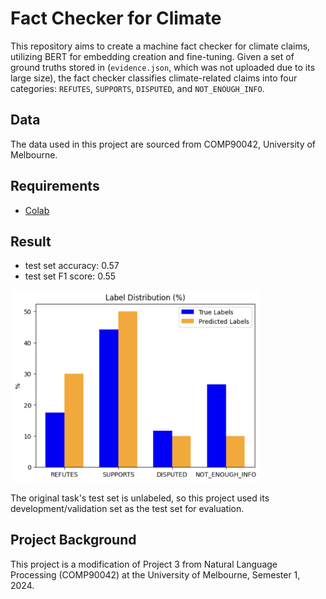 # Fact Checker for Climate

This repository aims to create a machine fact checker for climate claims, utilizing BERT for embedding creation and fine-tuning. Given a set of ground truths stored in (`evidence.json`, which was not uploaded due to its large size), the fact checker classifies climate-related claims into four categories: `REFUTES`, `SUPPORTS`, `DISPUTED`, and `NOT_ENOUGH_INFO`.

## Data

The data used in this project are sourced from COMP90042, University of Melbourne.

## Requirements

- [Colab](https://colab.research.google.com/)

## Result

- test set accuracy: 0.57
- test set F1 score: 0.55

<img src="img/label-distribution.png" alt="label-distribution" width="400"/>

The original task's test set is unlabeled, so this project used its development/validation set as the test set for evaluation.

## Project Background

This project is a modification of Project 3 from Natural Language Processing (COMP90042) at the University of Melbourne, Semester 1, 2024.
